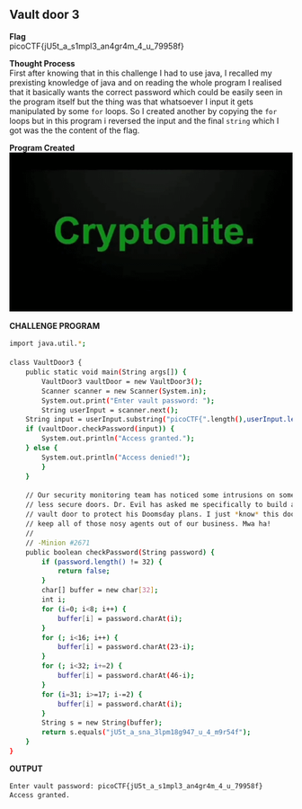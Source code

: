 ## Vault door 3

**Flag**   
picoCTF{jU5t_a_s1mpl3_an4gr4m_4_u_79958f}

**Thought Process**   
First after knowing that in this challenge I had to use java, I recalled my prexisting knowledge of java and on reading the whole program I realised that it 
basically wants the correct password which could be easily seen in the program itself but the thing was that whatsoever I input it gets manipulated by some
`for` loops. So I created another by copying the `for` loops but in this program i reversed the input and the final `string` which I got was the the content
of the flag.

**Program Created**     
![Program which I created to get the flag content ](./Images/Crypto.gif)

**CHALLENGE PROGRAM**      
```bash
import java.util.*;

class VaultDoor3 {
    public static void main(String args[]) {
        VaultDoor3 vaultDoor = new VaultDoor3();
        Scanner scanner = new Scanner(System.in);
        System.out.print("Enter vault password: ");
        String userInput = scanner.next();
	String input = userInput.substring("picoCTF{".length(),userInput.length()-1);
	if (vaultDoor.checkPassword(input)) {
	    System.out.println("Access granted.");
	} else {
	    System.out.println("Access denied!");
        }
    }

    // Our security monitoring team has noticed some intrusions on some of the
    // less secure doors. Dr. Evil has asked me specifically to build a stronger
    // vault door to protect his Doomsday plans. I just *know* this door will
    // keep all of those nosy agents out of our business. Mwa ha!
    //
    // -Minion #2671
    public boolean checkPassword(String password) {
        if (password.length() != 32) {
            return false;
        }
        char[] buffer = new char[32];
        int i;
        for (i=0; i<8; i++) {
            buffer[i] = password.charAt(i);
        }
        for (; i<16; i++) {
            buffer[i] = password.charAt(23-i);
        }
        for (; i<32; i+=2) {
            buffer[i] = password.charAt(46-i);
        }
        for (i=31; i>=17; i-=2) {
            buffer[i] = password.charAt(i);
        }
        String s = new String(buffer);
        return s.equals("jU5t_a_sna_3lpm18g947_u_4_m9r54f");
    }
}

```
**OUTPUT**    
```
Enter vault password: picoCTF{jU5t_a_s1mpl3_an4gr4m_4_u_79958f}
Access granted.
```
